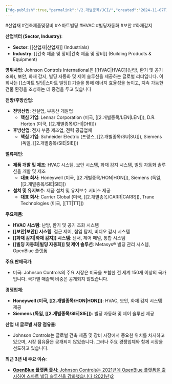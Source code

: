 ```yaml
---
{"dg-publish":true,"permalink":"/2.개별종목/JCI/","created":"2024-11-07T11:39:10.975+09:00","updated":"2025-06-03T20:05:59.638+09:00"}
---
```


#산업재 #건축제품및장비 #스마트빌딩 #HVAC #빌딩자동화 #보안 #화재감지 


**산업섹터 (Sector, Industry)**:

- **Sector**: [[산업재\|산업재]] (Industrials)
- **Industry**: [[건축 제품 및 장비\|건축 제품 및 장비]] (Building Products & Equipment)


**영위사업**: Johnson Controls International은 [[HVAC\|HVAC]](난방, 환기 및 공기 조화), 보안, 화재 감지, 빌딩 자동화 및 제어 솔루션을 제공하는 글로벌 리더입니다. 이 회사는 [[스마트 빌딩\|스마트 빌딩]] 기술을 통해 에너지 효율성을 높이고, 지속 가능한 건물 환경을 조성하는 데 중점을 두고 있습니다


**전방/후방산업**:

- **전방산업**: 건설업, 부동산 개발업
    - **핵심 기업**: Lennar Corporation (미국, [[2.개별종목/LEN\|LEN]]), D.R. Horton (미국, [[2.개별종목/DHI\|DHI]])
- **후방산업**: 전자 부품 제조업, 전력 공급업체
    - **핵심 기업**: Schneider Electric (프랑스, [[2.개별종목/SU\|SU]]), Siemens (독일, [[2.개별종목/SIE\|SIE]])

**밸류체인**:

- **제품 개발 및 제조**: HVAC 시스템, 보안 시스템, 화재 감지 시스템, 빌딩 자동화 솔루션을 개발 및 제조
    - **대표 회사**: Honeywell (미국, [[2.개별종목/HON\|HON]]), Siemens (독일, [[2.개별종목/SIE\|SIE]])
- **설치 및 유지보수**: 제품 설치 및 유지보수 서비스 제공
    - **대표 회사**: Carrier Global (미국, [[2.개별종목/CARR\|CARR]]), Trane Technologies (미국, [[TT\|TT]])

**주요제품**:

- **HVAC 시스템**: 난방, 환기 및 공기 조화 시스템
- **[[보안\|보안]] 시스템**: 접근 제어, 침입 탐지, 비디오 감시 시스템
- **[[화재 감지\|화재 감지]] 시스템**: 센서, 제어 패널, 통합 시스템
- **[[빌딩 자동화\|빌딩 자동화]] 및 제어 솔루션**: Metasys® 빌딩 관리 시스템, OpenBlue 플랫폼

**주요 판매국가**:

- 미국: Johnson Controls의 주요 시장은 미국을 포함한 전 세계 150개 이상의 국가입니다. 국가별 매출액 비중은 공개되지 않았습니다.

**경쟁업체**:

- **Honeywell (미국, [[2.개별종목/HON\|HON]])**: HVAC, 보안, 화재 감지 시스템 제공
- **Siemens (독일, [[2.개별종목/SIE\|SIE]])**: 빌딩 자동화 및 제어 솔루션 제공

**산업 내 글로벌 시장 점유율**:

- Johnson Controls는 글로벌 건축 제품 및 장비 시장에서 중요한 위치를 차지하고 있으며, 시장 점유율은 공개되지 않았습니다. 그러나 주요 경쟁업체와 함께 시장을 선도하고 있습니다.

**최근 3년 내 주요 이슈**:

- [**OpenBlue 플랫폼 출시**: Johnson Controls는 2021년에 OpenBlue 플랫폼을 출시하여 스마트 빌딩 솔루션을 강화했습니다 (2021년)](https://www.johnsoncontrols.kr/)[2](https://www.johnsoncontrols.kr/)